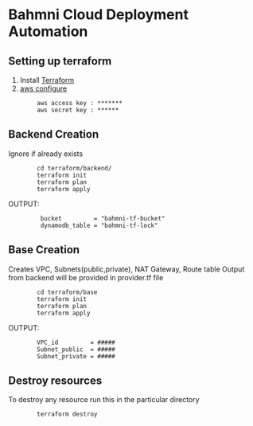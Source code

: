 # Bahmni Cloud Deployment Automation

## Setting up terraform

1. Install [Terraform](https://learn.hashicorp.com/tutorials/terraform/install-cli)
2. [aws configure](https://docs.aws.amazon.com/cli/latest/userguide/cli-configure-quickstart.html)
```
        aws access key : *******
        aws secret key : ******
```       
## Backend Creation
Ignore if already exists

```
        cd terraform/backend/
        terraform init
        terraform plan
        terraform apply
```
OUTPUT:
```
         bucket         = "bahmni-tf-bucket"
         dynamodb_table = "bahmni-tf-lock"
```

## Base Creation

Creates VPC, Subnets(public,private), NAT Gateway, Route table
Output from backend will be provided in provider.tf file 

```
        cd terraform/base
        terraform init
        terraform plan
        terraform apply
```
OUTPUT:
```
        VPC_id         = #####
        Subnet_public  = #####
        Subnet_private = #####
```

## Destroy resources
To destroy any resource run this in the particular directory 
```
        terraform destroy
```
